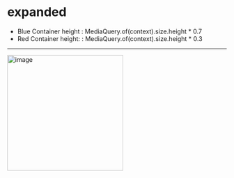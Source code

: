 # expanded
- Blue Container height : MediaQuery.of(context).size.height * 0.7
- Red Container height: : MediaQuery.of(context).size.height * 0.3

----------------------------------------


<img width="266" alt="image" src="https://user-images.githubusercontent.com/39526249/170543727-6a94f9f3-2d60-49e9-a0e0-14260725e3dd.png">
